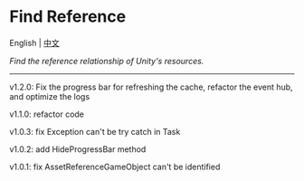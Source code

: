 ﻿<h1 align="left">Find Reference</h1>

<p align="left">
    English | <a href="./README-zh.md">中文</a>
</p>

<p align="left">
    <em>Find the reference relationship of Unity's resources.</em>
</p>

<hr>

v1.2.0:
    Fix the progress bar for refreshing the cache, refactor the event hub, and optimize the logs
    
v1.1.0:
    refactor code

v1.0.3:
    fix Exception can't be try catch in Task

v1.0.2:
    add HideProgressBar method

v1.0.1:
    fix AssetReferenceGameObject can't be identified